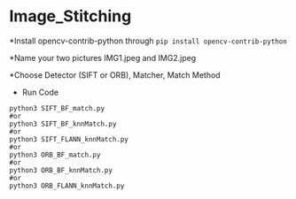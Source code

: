 # Image_Stitching

*Install opencv-contrib-python through ```pip install opencv-contrib-python```

*Name your two pictures IMG1.jpeg and IMG2.jpeg

*Choose Detector (SIFT or ORB), Matcher, Match Method

* Run Code

```
python3 SIFT_BF_match.py
#or
python3 SIFT_BF_knnMatch.py
#or
python3 SIFT_FLANN_knnMatch.py
#or
python3 ORB_BF_match.py
#or
python3 ORB_BF_knnMatch.py
#or
python3 ORB_FLANN_knnMatch.py
```
